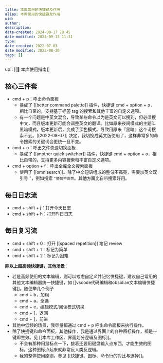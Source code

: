 ```yaml
---
title: 本库常用的快捷键及作用
alias: 本库常用的快捷键及作用
uid: 
author: 
description: 
date-created: 2024-08-17 20:45
date-modified: 2024-09-13 11:31
type: 
date created: 2022-07-03
date modified: 2022-08-20
tags: []
---
```


up:: [[🧰 本库使用指南]]

## **核心三件套**

- cmd + p：呼出命令面板
	- 换成了 [[better command palette]] 插件，快捷键 cmd + option + p，相比自带的，支持基于标签 tag 的搜索和其他丰富的自定义选项。
	- 有一个问题是中英文混合，导致某些命令以为是英文可以搜到，但必须搜中文，而且版本更新可能会调整英文的翻译。比如原来夜间模式的主题叫黑暗模式，版本更新后，变成了深色模式。导致用原来『黑暗』这个词搜索不到。[[2022-08-07]] 决定，我切换成英文版使用了，这样非常多的命令搜索的关键词会更统一且不变。
- cmd + o：呼出文件快速切换面板
	- 换成了 [[another quick switcher]] 插件，快捷键 cmd + option + o，相比自带的，支持更多内容搜索和丰富自定义选项。
- cmd + option + f：呼出全库全文搜索面板
	- 使用了 [[omnisearch]]。除了中文短语组成的整句不高亮，需要加英文双引号 "，例如搜索 `"整句不高亮`。其他方面比自带搜索好用。

## **每日日志流**

- cmd + shift + j：打开今天日志
- cmd + shift + h：打开昨日日志

## **每日复习流**

- cmd + shift + 0：打开 [[spaced repetition]] 笔记 review
- cmd + shift + 1：标记为简单
- cmd + shift + 2：标记为困难

**除以上超高频快捷键，其他场景**：

- 若是高频使用的文本编辑，则可以考虑自定义并记忆快捷键，建议自己常用的其他文本编辑器统一快捷键，如 [[vscode代码编辑和obsidian文本编辑快捷键]]，随便举几个例子
	- cmd + b，加粗
	- cmd + a，全选
	- cmd + e，编辑模式/阅读模式切换
	- cmd + \[，返回
	- cmd + \]，前进
- 其他中低频的场景，我尽量都通过 cmd + p 呼出命令面板来执行操作。
- 除了快捷键和命令面板。其他操作，我是通过界面上的各种图标操作，都是一键即生效。见 [[本库工作区、界面划分逻辑及图标]]。
	- 不会有那种用鼠标点一下，接着还要用键盘输入点东西，才能生效的图标。这种图标点起来就非常反人类反逻辑。
	- 我的整体使用原则，参见 [[快捷键、图标、命令行的对比与选择]]。
